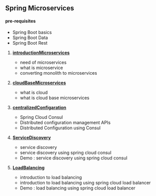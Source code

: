 ## Spring Microservices

#### pre-requisites

- Spring Boot basics
- Spring Boot Data
- Spring Boot Rest

1. **[introductionMicroservices](introductionMicroservices.md)**

   - need of microservices
   - what is microservice
   - converting monolith to microservices

2. **[cloudBaseMicroservices](cloudBaseMicroservices.md)**

   - what is cloud
   - what is cloud base microservices

3. **[centralizedConfigaration](centralizedConfigaration.md)**

   - Spring Cloud Consul
   - Distributed configuration management APIs
   - Distributed Configuration using Consul

4. **[ServiceDiscovery](ServiceDiscovery.md)**
    - service discovery
    - service discovery using spring cloud consul
    - Demo : service discovery using spring cloud consul

5. **[LoadBalancing](LoadBalancing.md)**
    - introduction to load balancing
    - introduction to load balancing using spring cloud load balancer
    - Demo : load balancing using spring cloud load balancer